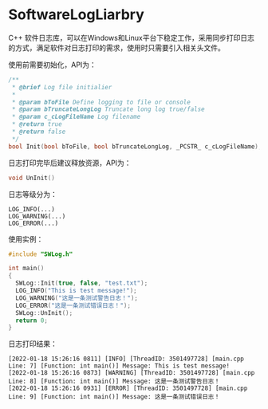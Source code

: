 # SoftwareLogLiarbry
C++ 软件日志库，可以在Windows和Linux平台下稳定工作，采用同步打印日志的方式，满足软件对日志打印的需求，使用时只需要引入相关头文件。

使用前需要初始化，API为：

```c++
/**
 * @brief Log file initialier
 * 
 * @param bToFile Define logging to file or console
 * @param bTruncateLongLog Truncate long log true/false
 * @param c_cLogFileName Log filename
 * @return true 
 * @return false 
 */
bool Init(bool bToFile, bool bTruncateLongLog, _PCSTR_ c_cLogFileName);
```

日志打印完毕后建议释放资源，API为：

```c++
void UnInit()
```

日志等级分为：

```
LOG_INFO(...)   
LOG_WARNING(...) 
LOG_ERROR(...)  
```

使用实例：

```c++
#include "SWLog.h"

int main()
{
  SWLog::Init(true, false, "test.txt");
  LOG_INFO("This is test message!");
  LOG_WARNING("这是一条测试警告日志！");
  LOG_ERROR("这是一条测试错误日志！");
  SWLog::UnInit();
  return 0;
}
```

日志打印结果：

```
[2022-01-18 15:26:16 0811] [INFO] [ThreadID: 3501497728] [main.cpp Line: 7] [Function: int main()] Message: This is test message!
[2022-01-18 15:26:16 0873] [WARNING] [ThreadID: 3501497728] [main.cpp Line: 8] [Function: int main()] Message: 这是一条测试警告日志！
[2022-01-18 15:26:16 0931] [ERROR] [ThreadID: 3501497728] [main.cpp Line: 9] [Function: int main()] Message: 这是一条测试错误日志！
```

